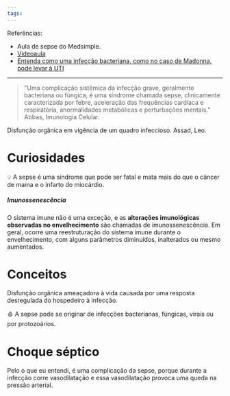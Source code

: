 ```yaml
---
tags:
---
```

Referências: 
* Aula de sepse do Medsimple. 
* [Videoaula](https://youtu.be/Wtk-nI7MGPk?si=nbqCvDF0u_c46pn9)
* [Entenda como uma infecção bacteriana, como no caso de Madonna, pode levar à UTI](https://www.cnnbrasil.com.br/entretenimento/entenda-como-uma-infeccao-bacteriana-como-no-caso-de-madonna-pode-levar-a-uti/)

---

>"Uma complicação sistêmica da infecção grave, geralmente bacteriana ou fúngica, é uma síndrome chamada sepse, clinicamente caracterizada por febre, aceleração das frequências cardíaca e respiratória, anormalidades metabólicas e perturbações mentais." Abbas, Imunologia Celular. 

Disfunção orgânica em vigência de um quadro infeccioso. Assad, Leo. 
# Curiosidades
💡 A sepse é uma síndrome que pode ser fatal e mata mais do que o câncer de mama e o infarto do miocárdio.
##### Imunossenescência
O sistema imune não é uma exceção, e as **alterações imunológicas observadas no envelhecimento** são chamadas de imunossenescência. Em geral, ocorre uma reestruturação do sistema imune durante o envelhecimento, com alguns parâmetros diminuídos, inalterados ou mesmo aumentados.
# Conceitos
Disfunção orgânica ameaçadora à vida causada por uma resposta desregulada do hospedeiro à infecção. 

🩸 A sepse pode se originar de infecções bacterianas, fúngicas, virais ou por protozoários.

# Choque séptico
Pelo o que eu entendi, é uma complicação da sepse, porque durante a infecção corre vasodilatação e essa vasodilatação provoca uma queda na pressão arterial. 

[^1]: 
[^2]: 